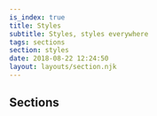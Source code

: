 ```yaml
---
is_index: true
title: Styles
subtitle: Styles, styles everywhere
tags: sections
section: styles
date: 2018-08-22 12:24:50
layout: layouts/section.njk
---
```


## Sections
